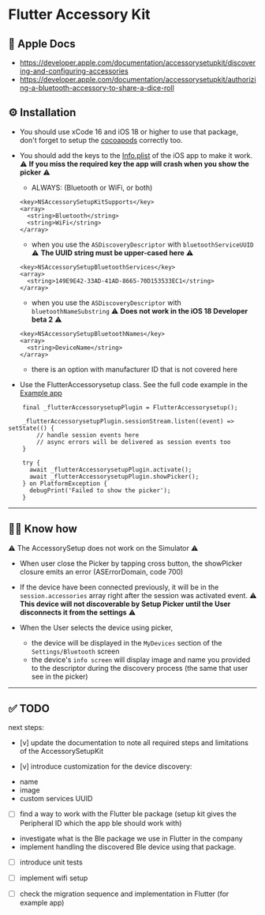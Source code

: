 # Flutter Accessory Kit

## 📗 Apple Docs

- <https://developer.apple.com/documentation/accessorysetupkit/discovering-and-configuring-accessories>
- <https://developer.apple.com/documentation/accessorysetupkit/authorizing-a-bluetooth-accessory-to-share-a-dice-roll>

## ⚙️ Installation

* You should use xCode 16 and iOS 18 or higher to use that package, don't forget to setup the [cocoapods](./example/ios/Podfile) correctly too.

* You should add the keys to the [Info.plist](./example/ios/Runner/Info.plist) of the iOS app to make it work. ⚠️ **If you miss the required key the app will crash when you show the picker** ⚠️ 
  * ALWAYS: (Bluetooth or WiFi, or both)
  ```
  <key>NSAccessorySetupKitSupports</key>
  <array>
    <string>Bluetooth</string>
    <string>WiFi</string>
  </array>
  ```
  * when you use the ``ASDiscoveryDescriptor`` with ``bluetoothServiceUUID``
  ⚠️ **The UUID string must be upper-cased here** ⚠️
  ```
  <key>NSAccessorySetupBluetoothServices</key>
  <array>
    <string>149E9E42-33AD-41AD-8665-70D153533EC1</string>
  </array>
  ```
  * when you use the ``ASDiscoveryDescriptor`` with ``bluetoothNameSubstring``
  ⚠️ **Does not work in the iOS 18 Developer beta 2** ⚠️ 
  ```
  <key>NSAccessorySetupBluetoothNames</key>
  <array>
    <string>DeviceName</string>
  </array>
  ```
  * there is an option with manufacturer ID that is not covered here



* Use the FlutterAccessorysetup class. See the full code example in the [Example app](./example/lib/main.dart) 

```
    final _flutterAccessorysetupPlugin = FlutterAccessorysetup();

    _flutterAccessorysetupPlugin.sessionStream.listen((event) => setState(() {
        // handle session events here
        // async errors will be delivered as session events too
    }

    try {
      await _flutterAccessorysetupPlugin.activate();
      await _flutterAccessorysetupPlugin.showPicker();
    } on PlatformException {
      debugPrint('Failed to show the picker');
    }
```

----
## 🧑‍🦯 Know how

⚠️ The AccessorySetup does not work on the Simulator ⚠️ 

* When user close the Picker by tapping cross button, the showPicker closure emits an error (ASErrorDomain, code 700)

* If the device have been connected previously, it will be in the ``session.accessories`` array right after the session was activated event. 
⚠️ **This device will not discoverable by Setup Picker until the User disconnects it from the settings** ⚠️

* When the User selects the device using picker, 
  * the device will be displayed in the `MyDevices` section of the `Settings/Bluetooth` screen
  * the device's `info screen` will display image and name you provided to the descriptor during the discovery process (the same that user see in the picker)

----

## ✅ TODO

next steps:

- [v] update the documentation to note all required steps and limitations of the AccessorySetupKit

- [v] introduce customization for the device discovery:
* name
* image
* custom services UUID

- [ ] find a way to work with the Flutter ble package (setup kit gives the Peripheral ID which the app ble should work with)
* investigate what is the Ble package we use in Flutter in the company
* implement handling the discovered Ble device using that package.

- [ ] introduce unit tests

- [ ] implement wifi setup

- [ ] check the migration sequence and implementation in Flutter (for example app)